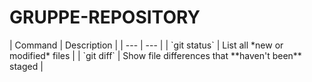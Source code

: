 <h1> GRUPPE-REPOSITORY </h1>
| Command | Description |
| --- | --- |
| `git status` | List all *new or modified* files |
| `git diff` | Show file differences that **haven't been** staged |